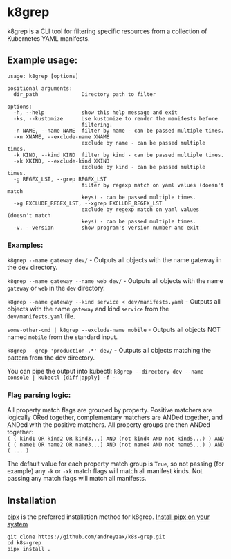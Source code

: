 # k8grep


k8grep is a CLI tool for filtering specific resources from a collection of Kubernetes YAML manifests.


## Example usage:
```
usage: k8grep [options]

positional arguments:
  dir_path              Directory path to filter

options:
  -h, --help            show this help message and exit
  -ks, --kustomize      Use kustomize to render the manifests before
                        filtering.
  -n NAME, --name NAME  filter by name - can be passed multiple times.
  -xn XNAME, --exclude-name XNAME
                        exclude by name - can be passed multiple times.
  -k KIND, --kind KIND  filter by kind - can be passed multiple times.
  -xk XKIND, --exclude-kind XKIND
                        exclude by kind - can be passed multiple times.
  -g REGEX_LST, --grep REGEX_LST
                        filter by regexp match on yaml values (doesn't match
                        keys) - can be passed multiple times.
  -xg EXCLUDE_REGEX_LST, --xgrep EXCLUDE_REGEX_LST
                        exclude by regexp match on yaml values (doesn't match
                        keys) - can be passed multiple times.
  -v, --version         show program's version number and exit
```

### Examples:
`k8grep --name gateway dev/` - Outputs all objects with the name gateway in the dev directory.

`k8grep --name gateway --name web dev/` - Outputs all objects with the name `gateway` or `web` in the `dev` directory.

`k8grep --name gateway --kind service < dev/manifests.yaml` - Outputs all objects with the name `gateway` and kind `service` from the `dev/manifests.yaml` file.

`some-other-cmd | k8grep --exclude-name mobile` - Outputs all objects NOT named `mobile` from the standard input.

`k8grep --grep 'production-.*' dev/` - Outputs all objects matching the pattern from the dev directory.

You can pipe the output into kubectl: `k8grep --directory dev --name console | kubectl [diff|apply] -f -`

### Flag parsing logic:
All property match flags are grouped by property. Positive matchers are logically ORed together, complementary matchers are ANDed together, and ANDed with the positive matchers. All property groups are then ANDed together:\
`( ( kind1 OR kind2 OR kind3...) AND (not kind4 AND not kind5...) ) AND ( ( name1 OR name2 OR name3...) AND (not name4 AND not name5...) ) AND ( ... )`

The default value for each property match group is `True`, so not passing (for example) any `-k` or `-xk` match flags will match all manifest kinds. Not passing any match flags will match all manifests.

## Installation
[pipx](https://pipx.pypa.io/stable/) is the preferred installation method for k8grep. [Install pipx on your system](https://pipx.pypa.io/stable/#install-pipx)
```
git clone https://github.com/andreyzax/k8s-grep.git
cd k8s-grep
pipx install .
```
